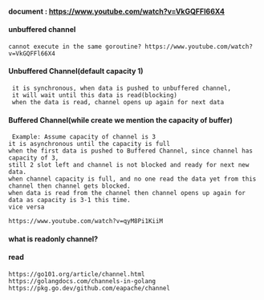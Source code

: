 #### document : https://www.youtube.com/watch?v=VkGQFFl66X4

#### unbuffered channel 

	cannot execute in the same goroutine? https://www.youtube.com/watch?v=VkGQFFl66X4

#### Unbuffered Channel(default capacity 1)
	
     it is synchronous, when data is pushed to unbuffered channel, 
     it will wait until this data is read(blocking)
     when the data is read, channel opens up again for next data 

#### Buffered Channel(while create we mention the capacity of buffer)
	
     Example: Assume capacity of channel is 3
  	it is asynchronous until the capacity is full
  	when the first data is pushed to Buffered Channel, since channel has capacity of 3, 
   	still 2 slot left and channel is not blocked and ready for next new data.
  	when channel capacity is full, and no one read the data yet from this channel then channel gets blocked.
  	when data is read from the channel then channel opens up again for data as capacity is 3-1 this time. 
   	vice versa
  	
  	https://www.youtube.com/watch?v=qyM8Pi1KiiM

#### what is readonly channel?

#### read

	https://go101.org/article/channel.html
 	https://golangdocs.com/channels-in-golang
 	https://pkg.go.dev/github.com/eapache/channel
